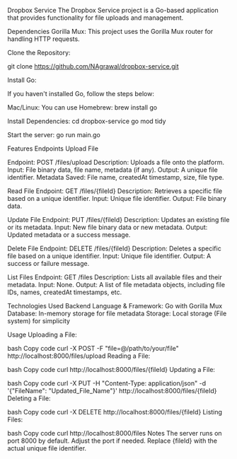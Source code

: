 Dropbox Service
The Dropbox Service project is a Go-based application that provides functionality for file uploads and management.


Dependencies
Gorilla Mux: This project uses the Gorilla Mux router for handling HTTP requests.

Clone the Repository:

git clone https://github.com/NAgrawal/dropbox-service.git

Install Go:

If you haven't installed Go, follow the steps below:

Mac/Linux: You can use Homebrew: brew install go

Install Dependencies: 
cd dropbox-service
go mod tidy

Start the server:
go run main.go

Features
Endpoints
Upload File

Endpoint: POST /files/upload
Description: Uploads a file onto the platform.
Input: File binary data, file name, metadata (if any).
Output: A unique file identifier.
Metadata Saved: File name, createdAt timestamp, size, file type.


Read File
Endpoint: GET /files/{fileId}
Description: Retrieves a specific file based on a unique identifier.
Input: Unique file identifier.
Output: File binary data.


Update File
Endpoint: PUT /files/{fileId}
Description: Updates an existing file or its metadata.
Input: New file binary data or new metadata.
Output: Updated metadata or a success message.

Delete File
Endpoint: DELETE /files/{fileId}
Description: Deletes a specific file based on a unique identifier.
Input: Unique file identifier.
Output: A success or failure message.


List Files
Endpoint: GET /files
Description: Lists all available files and their metadata.
Input: None.
Output: A list of file metadata objects, including file IDs, names, createdAt timestamps, etc.



Technologies Used
Backend Language & Framework: Go with Gorilla Mux
Database: In-memory storage for file metadata
Storage: Local storage (File system) for simplicity


Usage
Uploading a File:

bash
Copy code
curl -X POST -F "file=@/path/to/your/file" http://localhost:8000/files/upload
Reading a File:

bash
Copy code
curl http://localhost:8000/files/{fileId}
Updating a File:

bash
Copy code
curl -X PUT -H "Content-Type: application/json" -d '{"FileName": "Updated_File_Name"}' http://localhost:8000/files/{fileId}
Deleting a File:

bash
Copy code
curl -X DELETE http://localhost:8000/files/{fileId}
Listing Files:

bash
Copy code
curl http://localhost:8000/files
Notes
The server runs on port 8000 by default. Adjust the port if needed.
Replace {fileId} with the actual unique file identifier.

